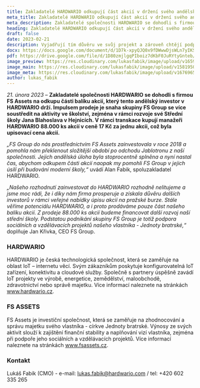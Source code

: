 ```yaml
---
title: Zakladatelé HARDWARIO odkupují část akcií v držení svého andělského investora FS Assets
meta_title: Zakladatelé HARDWARIO odkupují část akcií v držení svého andělského investora FS Assets. Vyjadřují tím důvěru ve svůj projekt a zároveň chtějí podpořit aktivity FS Group v oblasti regionálního školství
meta_description: Zakladatelé společnosti HARDWARIO se dohodli s firmou FS Assets na odkupu části balíku akcií, který tento andělský investor v HARDWARIO drží. Impulsem prodeje je snaha skupiny FS Group se více soustředit na aktivity ve školství, zejména v rámci rozvoje své Střední školy Jana Blahoslava v Hejnicích
heading: Zakladatelé HARDWARIO odkupují část akcií v držení svého andělského investora FS Assets. Vyjadřují tím důvěru ve svůj projekt a zároveň chtějí podpořit aktivity FS Group v oblasti regionálního školství
draft: false
date: 2023-02-21
description: Vyjadřují tím důvěru ve svůj projekt a zároveň chtějí podpořit aktivity FS Group v oblasti regionálního školství
docx: https://docs.google.com/document/d/1D7k-xpyQJQ0x9fDWwwDjsWLn7yIKS6Q7/edit?usp=sharing&ouid=100979526148034723712&rtpof=true&sd=true
pdf: https://drive.google.com/file/d/1D80zmjlgqPIboiz7dKbF0JuRYtyGnteb/view?usp=sharing
image_preview: https://res.cloudinary.com/lukasfabik/image/upload/v1659092017/press/AlanFabik_PavelHubner-1.jpg
image_main: https://res.cloudinary.com/lukasfabik/image/upload/v1581950249/blog/wide_placeholder.jpg
image_meta: https://res.cloudinary.com/lukasfabik/image/upload/v1676965098/press/2023-02-21-fs-assets.cs.png
author: lukas_fabik
---
```


*21. února 2023* – **Zakladatelé společnosti HARDWARIO se dohodli s firmou FS Assets na odkupu části balíku akcií, který tento andělský investor v HARDWARIO drží. Impulsem prodeje je snaha skupiny FS Group se více soustředit na aktivity ve školství, zejména v rámci rozvoje své Střední školy Jana Blahoslava v Hejnicích. V rámci transkace kupují manažeři HARDWARIO 88.000 ks akcií v ceně 17 Kč za jednu akcii, což byla upisovací cena akcií.**

*„FS Group do nás prostřednictvím FS Assets zainvestovala v roce 2018 a pomohla nám překlenout složitější období po odchodu Jablotronu z naší společnosti. Jejich andělská úloha byla stoprocentně splněna a nyní nastal čas, abychom odkupem části akcií naopak my pomohli FS Group v jejich úsilí při budování moderní školy,“* uvádí Alan Fabik, spoluzakladatel HARDWARIO.

*„Našeho rozhodnutí zainvestovat do HARDWARIO rozhodně nelitujeme a jsme moc rádi, že i díky nám firma prosperuje a získala důvěru dalších investorů v rámci veřejné nabídky úpisu akcií na pražské burze. Stále věříme potenciálu HARDWARIO, a i proto prodáváme pouze část našeho balíku akcií. Z prodeje 88.000 ks akcií budeme financovat další rozvoj naší střední školy. Podstatou podnikání skupiny FS Group je totiž podpora sociálních a vzdělávacích projektů našeho vlastníka - Jednoty bratrské,“* doplňuje Jan Křivka, CEO FS Group.

### HARDWARIO

HARDWARIO je česká technologická společnost, která se zaměřuje na oblast IoT – internetu věcí. Svým zákazníkům poskytuje konfigurovatelná IoT zařízení, konektivitu a cloudové služby. Společně s partnery úspěšně zavádí IoT projekty ve výrobě, energetice, zemědělství, maloobchodě, zdravotnictví nebo správě majetku. Více informací naleznete na stránkách www.hardwario.cz. 

### FS ASSETS

FS Assets je investiční společnost, která se zaměřuje na zhodnocování a správu majetku svého vlastníka - církve Jednoty bratrské. Výnosy ze svých aktivit slouží k zajištění finanční stability a naplňování vizí vlastníka, zejména při podpoře jeho sociálních a vzdělávacích projektů. Více informací naleznete na stránkách www.fsassets.cz.

### Kontakt

Lukáš Fabik (CMO) - e-mail: lukas.fabik@hardwario.com / tel: +420 602 335 265